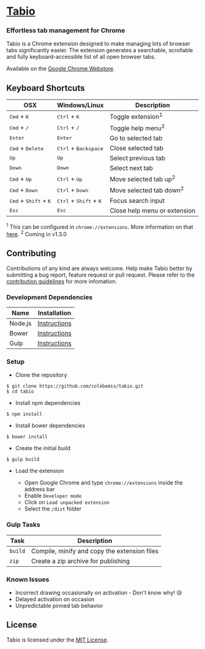 # [Tabio](http://colebemis.github.io/tabio)

### Effortless tab management for Chrome

Tabio is a Chrome extension designed to make managing lots of browser tabs significantly easier. The extension generates a searchable, scrollable and fully keyboard-accessible list of all open browser tabs.

Available on the [Google Chrome Webstore](https://chrome.google.com/webstore/detail/tabio/bgbhfmeabcmpjblimfddkeikogidjhao).

## Keyboard Shortcuts

| OSX | Windows/Linux | Description |
|---|---|---|
| <kbd>Cmd</kbd> + <kbd>K</kbd> | <kbd>Ctrl</kbd> + <kbd>K</kbd> | Toggle extension<sup>1</sup> |
| <kbd>Cmd</kbd> + <kbd>/</kbd> | <kbd>Ctrl</kbd> + <kbd>/</kbd> | Toggle help menu<sup>2</sup> |
| <kbd>Enter</kbd> | <kbd>Enter</kbd> | Go to selected tab |
| <kbd>Cmd</kbd> + <kbd>Delete</kbd> | <kbd>Ctrl</kbd> + <kbd>Backspace</kbd> | Close selected tab |
| <kbd>Up</kbd> | <kbd>Up</kbd> | Select previous tab |
| <kbd>Down</kbd> | <kbd>Down</kbd> | Select next tab |
| <kbd>Cmd</kbd> + <kbd>Up</kbd> | <kbd>Ctrl</kbd> + <kbd>Up</kbd> | Move selected tab up<sup>2</sup> |
| <kbd>Cmd</kbd> + <kbd>Down</kbd> | <kbd>Ctrl</kbd> + <kbd>Down</kbd> | Move selected tab down<sup>2</sup> |
| <kbd>Cmd</kbd> + <kbd>Shift</kbd> + <kbd>K</kbd> | <kbd>Ctrl</kbd> + <kbd>Shift</kbd> + <kbd>K</kbd> | Focus search input |
| <kbd>Esc</kbd> | <kbd>Esc</kbd> | Close help menu or extension |

<sup>1</sup> This can be configured in `chrome://extensions`. More information on that [here](http://lifehacker.com/add-custom-keyboard-shortcuts-to-chrome-extensions-for-1595322121).
<sup>2</sup> Coming in v1.3.0

## Contributing

Contributions of any kind are always welcome. Help make Tabio better by submitting a bug report, feature request or pull request. Please refer to the [contribution guidelines](CONTRIBUTING.md) for more infomation.

### Development Dependencies

| Name    | Installation                                                                       |
|---------|------------------------------------------------------------------------------------|
| Node.js | [Instructions](http://nodejs.org/download/)                                        |
| Bower   | [Instructions](http://bower.io/#install-bower)                                     |
| Gulp    | [Instructions](https://github.com/gulpjs/gulp/blob/master/docs/getting-started.md) |

### Setup

* Clone the repository

```
$ git clone https://github.com/colebemis/tabio.git
$ cd tabio
```

* Install npm dependencies

```
$ npm install
```

* Install bower dependencies

```
$ bower install
```

* Create the initial build

```
$ gulp build
```

* Load the extension

  - Open Google Chrome and type `chrome://extensions` inside the address bar
  - Enable `Developer mode`
  - Click on `Load unpacked extension`
  - Select the `/dist` folder

### Gulp Tasks

| Task    | Description                                   |
|---------|-----------------------------------------------|
| `build` | Compile, minify and copy the extension files  |
| `zip`   | Create a zip archive for publishing           |

### Known Issues

* Incorrect drawing occasionally on activation - Don't know why! :cry:
* Delayed activation on occasion
* Unpredictable pinned tab behavior

## License

Tabio is licensed under the [MIT License](LICENSE.md).
